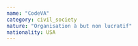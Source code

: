 ```yaml
---
name: "CodeVA"
category: civil_society
nature: "Organisation à but non lucratif"
nationality: USA
---
```

    
